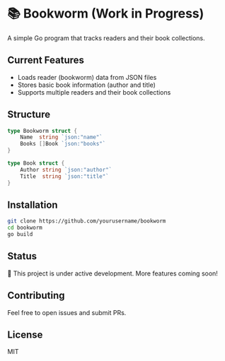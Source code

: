 # 📚 Bookworm (Work in Progress)

A simple Go program that tracks readers and their book collections.

## Current Features
- Loads reader (bookworm) data from JSON files
- Stores basic book information (author and title)
- Supports multiple readers and their book collections

## Structure
```go
type Bookworm struct {
    Name  string `json:"name"`
    Books []Book `json:"books"`
}

type Book struct {
    Author string `json:"author"`
    Title  string `json:"title"`
}
```

## Installation
```bash
git clone https://github.com/yourusername/bookworm
cd bookworm
go build
```

## Status
🚧 This project is under active development. More features coming soon!

## Contributing
Feel free to open issues and submit PRs.

## License
MIT
